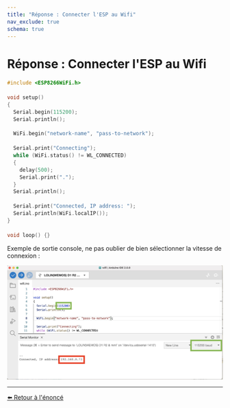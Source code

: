 ```yaml
---
title: "Réponse : Connecter l'ESP au Wifi"
nav_exclude: true
schema: true
---
```


# Réponse : Connecter l'ESP au Wifi

```c
#include <ESP8266WiFi.h>

void setup()
{
  Serial.begin(115200);
  Serial.println();

  WiFi.begin("network-name", "pass-to-network");

  Serial.print("Connecting");
  while (WiFi.status() != WL_CONNECTED)
  {
    delay(500);
    Serial.print(".");
  }
  Serial.println();

  Serial.print("Connected, IP address: ");
  Serial.println(WiFi.localIP());
}

void loop() {}
```

Exemple de sortie console, ne pas oublier de bien sélectionner la vitesse de connexion :

![console-tp8](resources/tp9-console.jpg)

----
[⬅️ Retour à l'énoncé](tp9.md)
